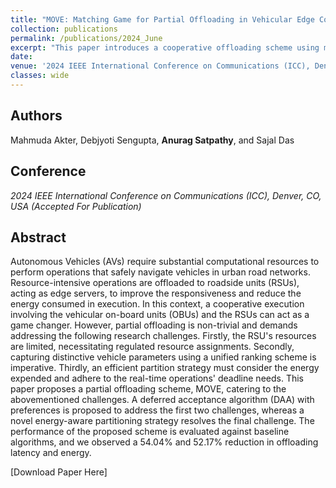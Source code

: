 ```yaml
---
title: "MOVE: Matching Game for Partial Offloading in Vehicular Edge Computing"
collection: publications
permalink: /publications/2024_June
excerpt: "This paper introduces a cooperative offloading scheme using matching-theory, enabling vehicles and RSUs to execute computations with deadline constraints."
date: 
venue: '2024 IEEE International Conference on Communications (ICC), Denver, CO, USA (Accepted For Publication)'
classes: wide
---
```

## Authors
Mahmuda Akter, Debjyoti Sengupta, **Anurag Satpathy**, and Sajal Das

## Conference
*2024 IEEE International Conference on Communications (ICC), Denver, CO, USA (Accepted For Publication)* 

## Abstract
Autonomous Vehicles (AVs) require substantial computational resources to perform operations that safely navigate vehicles in urban road networks. Resource-intensive operations are offloaded to roadside units (RSUs), acting as edge servers, to improve the responsiveness and reduce the energy consumed in execution. In this context, a cooperative execution involving the vehicular on-board units (OBUs) and the RSUs can act as a game changer. However, partial offloading is non-trivial and demands addressing the following research challenges. 
Firstly, the RSU's resources are limited, necessitating regulated resource assignments. Secondly, capturing distinctive vehicle parameters using a unified ranking scheme is imperative. Thirdly, an efficient partition strategy must consider the energy expended and adhere to the real-time operations' deadline needs. This paper proposes a partial offloading scheme, MOVE, catering to the abovementioned challenges. A deferred acceptance algorithm (DAA) with preferences is proposed to address the first two challenges, whereas a novel energy-aware partitioning strategy resolves the final challenge. The performance of the proposed scheme is evaluated against baseline algorithms, and we observed a 54.04\% and 52.17\% reduction in offloading latency and energy.

[Download Paper Here]
